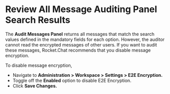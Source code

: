 # Review All Message Auditing Panel Search Results

The **Audit Messages Panel** returns all messages that match the search values defined in the mandatory fields for each option. However, the auditor cannot read the encrypted messages of other users. If you want to audit these messages, Rocket.Chat recommends that you disable message encryption.

To disable message encryption,

* Navigate to **Administration > Workspace > Settings > E2E Encryption.**
* Toggle off the **Enabled** option to disable E2E Encryption.
* Click **Save Changes.**
